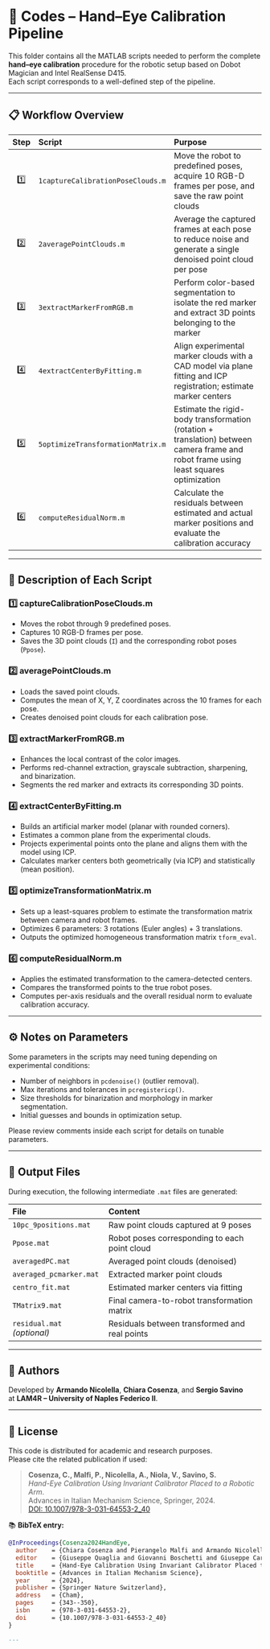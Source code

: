 # 📂 Codes – Hand–Eye Calibration Pipeline

This folder contains all the MATLAB scripts needed to perform the complete **hand–eye calibration** procedure for the robotic setup based on Dobot Magician and Intel RealSense D415.  
Each script corresponds to a well-defined step of the pipeline.

---

## 📋 Workflow Overview

| Step | Script | Purpose |
|:----:|:-------|:--------|
| 1️⃣ | `1captureCalibrationPoseClouds.m` | Move the robot to predefined poses, acquire 10 RGB-D frames per pose, and save the raw point clouds |
| 2️⃣ | `2averagePointClouds.m` | Average the captured frames at each pose to reduce noise and generate a single denoised point cloud per pose |
| 3️⃣ | `3extractMarkerFromRGB.m` | Perform color-based segmentation to isolate the red marker and extract 3D points belonging to the marker |
| 4️⃣ | `4extractCenterByFitting.m` | Align experimental marker clouds with a CAD model via plane fitting and ICP registration; estimate marker centers |
| 5️⃣ | `5optimizeTransformationMatrix.m` | Estimate the rigid-body transformation (rotation + translation) between camera frame and robot frame using least squares optimization |
| 6️⃣ | `computeResidualNorm.m` | Calculate the residuals between estimated and actual marker positions and evaluate the calibration accuracy |

---

## 📜 Description of Each Script

### 1️⃣ captureCalibrationPoseClouds.m
- Moves the robot through 9 predefined poses.
- Captures 10 RGB-D frames per pose.
- Saves the 3D point clouds (`I`) and the corresponding robot poses (`Ppose`).

### 2️⃣ averagePointClouds.m
- Loads the saved point clouds.
- Computes the mean of X, Y, Z coordinates across the 10 frames for each pose.
- Creates denoised point clouds for each calibration pose.

### 3️⃣ extractMarkerFromRGB.m
- Enhances the local contrast of the color images.
- Performs red-channel extraction, grayscale subtraction, sharpening, and binarization.
- Segments the red marker and extracts its corresponding 3D points.

### 4️⃣ extractCenterByFitting.m
- Builds an artificial marker model (planar with rounded corners).
- Estimates a common plane from the experimental clouds.
- Projects experimental points onto the plane and aligns them with the model using ICP.
- Calculates marker centers both geometrically (via ICP) and statistically (mean position).

### 5️⃣ optimizeTransformationMatrix.m
- Sets up a least-squares problem to estimate the transformation matrix between camera and robot frames.
- Optimizes 6 parameters: 3 rotations (Euler angles) + 3 translations.
- Outputs the optimized homogeneous transformation matrix `tform_eval`.

### 6️⃣ computeResidualNorm.m
- Applies the estimated transformation to the camera-detected centers.
- Compares the transformed points to the true robot poses.
- Computes per-axis residuals and the overall residual norm to evaluate calibration accuracy.

---

## ⚙️ Notes on Parameters

Some parameters in the scripts may need tuning depending on experimental conditions:
- Number of neighbors in `pcdenoise()` (outlier removal).
- Max iterations and tolerances in `pcregistericp()`.
- Size thresholds for binarization and morphology in marker segmentation.
- Initial guesses and bounds in optimization setup.

Please review comments inside each script for details on tunable parameters.

---

## 📂 Output Files

During execution, the following intermediate `.mat` files are generated:

| File | Content |
|:-----|:--------|
| `10pc_9positions.mat` | Raw point clouds captured at 9 poses |
| `Ppose.mat` | Robot poses corresponding to each point cloud |
| `averagedPC.mat` | Averaged point clouds (denoised) |
| `averaged_pcmarker.mat` | Extracted marker point clouds |
| `centro_fit.mat` | Estimated marker centers via fitting |
| `TMatrix9.mat` | Final camera-to-robot transformation matrix |
| `residual.mat` *(optional)* | Residuals between transformed and real points |

---

## 🧠 Authors

Developed by **Armando Nicolella**, **Chiara Cosenza**, and **Sergio Savino**  
at **LAM4R – University of Naples Federico II**.

---

## 📜 License

This code is distributed for academic and research purposes.  
Please cite the related publication if used:

> **Cosenza, C., Malfi, P., Nicolella, A., Niola, V., Savino, S.**  
> *Hand-Eye Calibration Using Invariant Calibrator Placed to a Robotic Arm*.  
> Advances in Italian Mechanism Science, Springer, 2024.  
> [DOI: 10.1007/978-3-031-64553-2_40](https://doi.org/10.1007/978-3-031-64553-2_40)

📚 **BibTeX entry:**

```bibtex
@InProceedings{Cosenza2024HandEye,
  author    = {Chiara Cosenza and Pierangelo Malfi and Armando Nicolella and Vincenzo Niola and Sergio Savino},
  editor    = {Giuseppe Quaglia and Giovanni Boschetti and Giuseppe Carbone},
  title     = {Hand-Eye Calibration Using Invariant Calibrator Placed to a Robotic Arm},
  booktitle = {Advances in Italian Mechanism Science},
  year      = {2024},
  publisher = {Springer Nature Switzerland},
  address   = {Cham},
  pages     = {343--350},
  isbn      = {978-3-031-64553-2},
  doi       = {10.1007/978-3-031-64553-2_40}
}

---


